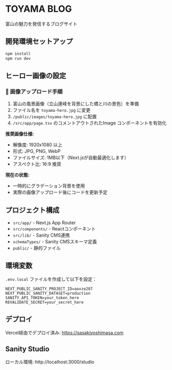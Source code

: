 # TOYAMA BLOG

富山の魅力を発信するブログサイト

## 開発環境セットアップ

```bash
npm install
npm run dev
```

## ヒーロー画像の設定

### 📸 画像アップロード手順

1. 富山の風景画像（立山連峰を背景にした橋と川の景色）を準備
2. ファイル名を `toyama-hero.jpg` に変更
3. `/public/images/toyama-hero.jpg` に配置
4. `/src/app/page.tsx` のコメントアウトされたImage コンポーネントを有効化

**推奨画像仕様:**
- 解像度: 1920x1080 以上
- 形式: JPG, PNG, WebP
- ファイルサイズ: 1MB以下（Next.jsが自動最適化します）
- アスペクト比: 16:9 推奨

**現在の状態:**
- 一時的にグラデーション背景を使用
- 実際の画像アップロード後にコードを更新予定

## プロジェクト構成

- `src/app/` - Next.js App Router
- `src/components/` - Reactコンポーネント
- `src/lib/` - Sanity CMS連携
- `schemaTypes/` - Sanity CMSスキーマ定義
- `public/` - 静的ファイル

## 環境変数

`.env.local` ファイルを作成して以下を設定：

```
NEXT_PUBLIC_SANITY_PROJECT_ID=aoxze287
NEXT_PUBLIC_SANITY_DATASET=production
SANITY_API_TOKEN=your_token_here
REVALIDATE_SECRET=your_secret_here
```

## デプロイ

Vercel経由でデプロイ済み: https://sasakiyoshimasa.com

## Sanity Studio

ローカル環境: http://localhost:3000/studio